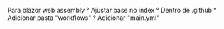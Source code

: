 Para blazor web assembly
° Ajustar base no index
° Dentro de .github
  ° Adicionar pasta "workflows"
  ° Adicionar "main.yml"
